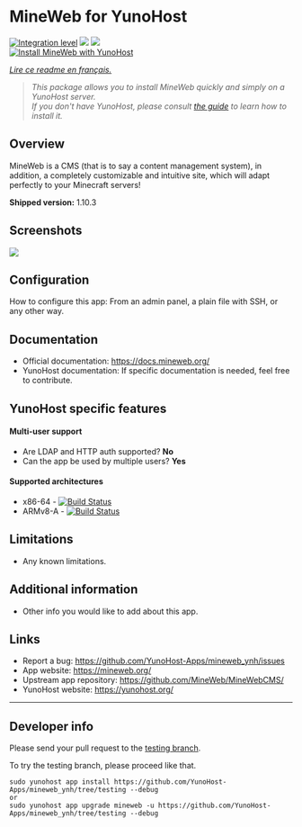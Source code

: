 # MineWeb for YunoHost

[![Integration level](https://dash.yunohost.org/integration/mineweb.svg)](https://dash.yunohost.org/appci/app/mineweb) ![](https://ci-apps.yunohost.org/ci/badges/mineweb.status.svg) ![](https://ci-apps.yunohost.org/ci/badges/mineweb.maintain.svg)  
[![Install MineWeb with YunoHost](https://install-app.yunohost.org/install-with-yunohost.svg)](https://install-app.yunohost.org/?app=mineweb)

*[Lire ce readme en français.](./README_fr.md)*

> *This package allows you to install MineWeb quickly and simply on a YunoHost server.  
If you don't have YunoHost, please consult [the guide](https://yunohost.org/#/install) to learn how to install it.*

## Overview
MineWeb is a CMS (that is to say a content management system), in addition, a completely customizable and intuitive site, which will adapt perfectly to your Minecraft servers!

**Shipped version:** 1.10.3

## Screenshots

![](https://mineweb.org/assets/img/features1_mb.png)

## Configuration

How to configure this app: From an admin panel, a plain file with SSH, or any other way.

## Documentation

 * Official documentation: https://docs.mineweb.org/
 * YunoHost documentation: If specific documentation is needed, feel free to contribute.

## YunoHost specific features

#### Multi-user support

 * Are LDAP and HTTP auth supported? **No**
 * Can the app be used by multiple users? **Yes**

#### Supported architectures

* x86-64 - [![Build Status](https://ci-apps.yunohost.org/ci/logs/mineweb%20%28Apps%29.svg)](https://ci-apps.yunohost.org/ci/apps/mineweb/)
* ARMv8-A - [![Build Status](https://ci-apps-arm.yunohost.org/ci/logs/minewebP%20%28Apps%29.svg)](https://ci-apps-arm.yunohost.org/ci/apps/mineweb/)

## Limitations

* Any known limitations.

## Additional information

* Other info you would like to add about this app.

## Links

 * Report a bug: https://github.com/YunoHost-Apps/mineweb_ynh/issues
 * App website: https://mineweb.org/
 * Upstream app repository: https://github.com/MineWeb/MineWebCMS/
 * YunoHost website: https://yunohost.org/

---

## Developer info

Please send your pull request to the [testing branch](https://github.com/YunoHost-Apps/mineweb_ynh/tree/testing).

To try the testing branch, please proceed like that.
```
sudo yunohost app install https://github.com/YunoHost-Apps/mineweb_ynh/tree/testing --debug
or
sudo yunohost app upgrade mineweb -u https://github.com/YunoHost-Apps/mineweb_ynh/tree/testing --debug
```
